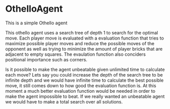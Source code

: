 OthelloAgent
============

This is a simple Othello agent

This othello agent uses a search tree of depth 1 to search for the optimal move. 
Each player move is evaluated with a evaluation function that tries to maximize possible player moves and reduce the possible moves of the opponent
as well as trying to minimize the amount of player bricks that are adjacent to empty squares. 
The evaulation function also conciders positional importance such as corners.

Is it possible to make the agent unbeatable given unlimited time to calculate each move?
Lets say you could increase the depth of the search tree to be infinite depth and we would have infinite time to calculate the best possible move, it still comes down to how good the evaluation function is. At this moment a much better evaluation function would be needed in order to make the agent impossible to beat. If we really wanted an unbeatable agent we would have to make a total search over all solutions.
